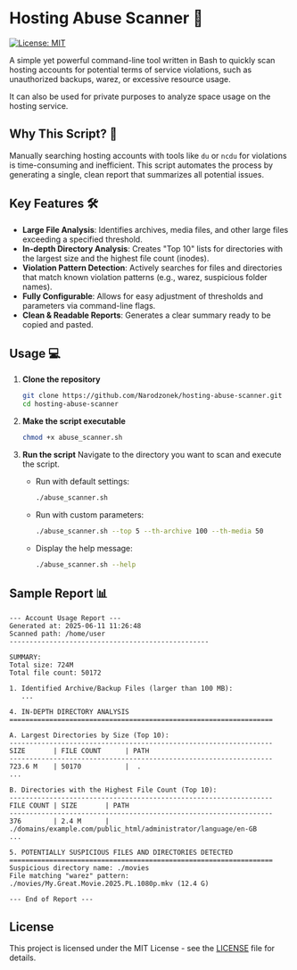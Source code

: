 # Hosting Abuse Scanner 🚀

[![License: MIT](https://img.shields.io/badge/License-MIT-yellow.svg)](https://opensource.org/licenses/MIT)

A simple yet powerful command-line tool written in Bash to quickly scan hosting accounts for potential terms of service 
violations, such as unauthorized backups, warez, or excessive resource usage.

It can also be used for private purposes to analyze space usage on the hosting service.

## Why This Script? 🤔

Manually searching hosting accounts with tools like `du` or `ncdu` for violations is time-consuming and inefficient. 
This script automates the process by generating a single, clean report that summarizes all potential issues. 

## Key Features 🛠️

* **Large File Analysis**: Identifies archives, media files, and other large files exceeding a specified threshold.
* **In-depth Directory Analysis**: Creates "Top 10" lists for directories with the largest size and the highest file count (inodes).
* **Violation Pattern Detection**: Actively searches for files and directories that match known violation patterns (e.g., warez, suspicious folder names).
* **Fully Configurable**: Allows for easy adjustment of thresholds and parameters via command-line flags.
* **Clean & Readable Reports**: Generates a clear summary ready to be copied and pasted.

## Usage 💻

1.  **Clone the repository**
    ```bash
    git clone https://github.com/Narodzonek/hosting-abuse-scanner.git
    cd hosting-abuse-scanner
    ```

2.  **Make the script executable**
    ```bash
    chmod +x abuse_scanner.sh
    ```

3.  **Run the script**
    Navigate to the directory you want to scan and execute the script.

    * Run with default settings:
        ```bash
        ./abuse_scanner.sh
        ```
    * Run with custom parameters:
        ```bash
        ./abuse_scanner.sh --top 5 --th-archive 100 --th-media 50
        ```
    * Display the help message:
        ```bash
        ./abuse_scanner.sh --help
        ```

## Sample Report 📊
```
--- Account Usage Report ---
Generated at: 2025-06-11 11:26:48
Scanned path: /home/user
--------------------------------------------------

SUMMARY:
Total size: 724M
Total file count: 50172

1. Identified Archive/Backup Files (larger than 100 MB):
   ...

4. IN-DEPTH DIRECTORY ANALYSIS
==================================================================

A. Largest Directories by Size (Top 10):
------------------------------------------------------------------
SIZE       | FILE COUNT      | PATH
------------------------------------------------------------------
723.6 M    | 50170           |  .
...

B. Directories with the Highest File Count (Top 10):
------------------------------------------------------------------
FILE COUNT | SIZE       | PATH
------------------------------------------------------------------
376        | 2.4 M      |  ./domains/example.com/public_html/administrator/language/en-GB
...

5. POTENTIALLY SUSPICIOUS FILES AND DIRECTORIES DETECTED
==================================================================
Suspicious directory name: ./movies
File matching "warez" pattern: ./movies/My.Great.Movie.2025.PL.1080p.mkv (12.4 G)

--- End of Report ---
```

## License

This project is licensed under the MIT License - see the [LICENSE](LICENSE) file for details.